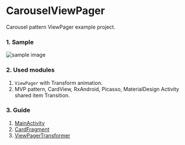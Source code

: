 # CarouselViewPager
Carousel pattern ViewPager example project. 

### 1. Sample 
![sample image](https://github.com/ksu3101/TIL/blob/master/Android/images/carousel_s.gif)

### 2. Used modules
 1. `ViewPager` with Transform animation. 
 2. MVP pattern, CardView, RxAndroid, Picasso, MaterialDesign Activity shared item Transition. 

### 3. Guide
 1. [MainActivity](https://github.com/ksu3101/CarouselViewPager/blob/master/app/src/main/java/kr/swkang/carouselviewpager/main/MainActivity.java)
 2. [CardFragment](https://github.com/ksu3101/CarouselViewPager/blob/master/app/src/main/java/kr/swkang/carouselviewpager/main/sub/CardFragment.java)
 3. [ViewPagerTransformer](https://github.com/ksu3101/CarouselViewPager/blob/master/app/src/main/java/kr/swkang/carouselviewpager/utils/ViewPagerTransformer.java)
